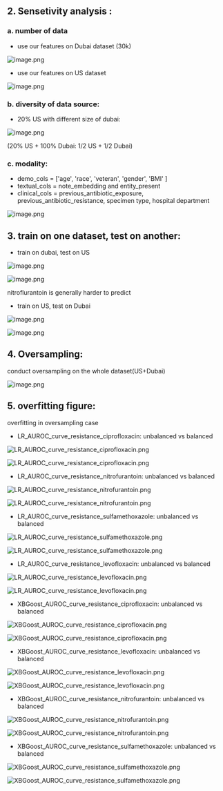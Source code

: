 ## 2. Sensetivity analysis :

### a. number of data

- use our features on Dubai dataset (30k)

![image.png](https://prod-files-secure.s3.us-west-2.amazonaws.com/bff5c4c9-d3a2-4920-8565-8489189f433d/6b1c69fa-400e-40ac-bfa3-aa6df89912bf/image.png)

- use our features on US dataset

![image.png](https://prod-files-secure.s3.us-west-2.amazonaws.com/bff5c4c9-d3a2-4920-8565-8489189f433d/ae0ec365-b488-4251-b93f-afbc36d58d4a/image.png)

### b. diversity of data source:

- 20% US with different size of dubai:

![image.png](https://prod-files-secure.s3.us-west-2.amazonaws.com/bff5c4c9-d3a2-4920-8565-8489189f433d/43faa3b7-6fcc-4f33-b64a-167c087d80b8/image.png)

(20% US + 100% Dubai: 1/2 US + 1/2 Dubai)

### c. modality:

- demo_cols = ['age', 'race', 'veteran', 'gender', 'BMI' ]
- textual_cols = note_embedding and entity_present
- clinical_cols = previous_antibiotic_exposure, previous_antibiotic_resistance, specimen type, hospital department

![image.png](https://prod-files-secure.s3.us-west-2.amazonaws.com/bff5c4c9-d3a2-4920-8565-8489189f433d/1a9387ca-2160-464c-a8e4-099728b9c2f2/image.png)

## 3. train on one dataset, test on another:

- train on dubai, test on US

![image.png](https://prod-files-secure.s3.us-west-2.amazonaws.com/bff5c4c9-d3a2-4920-8565-8489189f433d/791d5bba-8e66-47e1-900b-e4ed03310d1d/image.png)

![image.png](https://prod-files-secure.s3.us-west-2.amazonaws.com/bff5c4c9-d3a2-4920-8565-8489189f433d/e42e8cb4-3339-4a76-81b4-64a1499f8ea3/image.png)

nitroflurantoin is generally harder to predict 

- train on US, test on Dubai

![image.png](https://prod-files-secure.s3.us-west-2.amazonaws.com/bff5c4c9-d3a2-4920-8565-8489189f433d/6d9d4608-a130-4bba-a871-29c5f74e5054/image.png)

![image.png](https://prod-files-secure.s3.us-west-2.amazonaws.com/bff5c4c9-d3a2-4920-8565-8489189f433d/8d012579-e2ae-488e-a415-8bd5f209def5/image.png)

## 4. Oversampling:

conduct oversampling on the whole dataset(US+Dubai)

![image.png](https://prod-files-secure.s3.us-west-2.amazonaws.com/bff5c4c9-d3a2-4920-8565-8489189f433d/836f602b-0f33-4190-89dd-b06f15312deb/image.png)

## 5. overfitting figure:

overfitting in oversampling case

- LR_AUROC_curve_resistance_ciprofloxacin: unbalanced vs balanced

![LR_AUROC_curve_resistance_ciprofloxacin.png](https://prod-files-secure.s3.us-west-2.amazonaws.com/bff5c4c9-d3a2-4920-8565-8489189f433d/1ff774e9-aa32-4695-af71-3becc778f2a3/LR_AUROC_curve_resistance_ciprofloxacin.png)

![LR_AUROC_curve_resistance_ciprofloxacin.png](https://prod-files-secure.s3.us-west-2.amazonaws.com/bff5c4c9-d3a2-4920-8565-8489189f433d/e916e645-2e45-48dd-8fa6-0f13e7e4d75f/LR_AUROC_curve_resistance_ciprofloxacin.png)

- LR_AUROC_curve_resistance_nitrofurantoin: unbalanced vs balanced

![LR_AUROC_curve_resistance_nitrofurantoin.png](https://prod-files-secure.s3.us-west-2.amazonaws.com/bff5c4c9-d3a2-4920-8565-8489189f433d/a0a0fa4a-ef40-406f-9961-8ac5f0401781/LR_AUROC_curve_resistance_nitrofurantoin.png)

![LR_AUROC_curve_resistance_nitrofurantoin.png](https://prod-files-secure.s3.us-west-2.amazonaws.com/bff5c4c9-d3a2-4920-8565-8489189f433d/0f0b88cd-e11e-441f-a047-ab7653841a5b/LR_AUROC_curve_resistance_nitrofurantoin.png)

- LR_AUROC_curve_resistance_sulfamethoxazole: unbalanced vs balanced

![LR_AUROC_curve_resistance_sulfamethoxazole.png](https://prod-files-secure.s3.us-west-2.amazonaws.com/bff5c4c9-d3a2-4920-8565-8489189f433d/7aca4be8-b938-45b8-8430-f9d5a256ed7d/LR_AUROC_curve_resistance_sulfamethoxazole.png)

![LR_AUROC_curve_resistance_sulfamethoxazole.png](https://prod-files-secure.s3.us-west-2.amazonaws.com/bff5c4c9-d3a2-4920-8565-8489189f433d/01a3721b-af2b-4a43-a9f7-437ddc21615f/LR_AUROC_curve_resistance_sulfamethoxazole.png)

- LR_AUROC_curve_resistance_levofloxacin: unbalanced vs balanced

![LR_AUROC_curve_resistance_levofloxacin.png](https://prod-files-secure.s3.us-west-2.amazonaws.com/bff5c4c9-d3a2-4920-8565-8489189f433d/5b10fb28-dc79-4315-bafe-2a03c41b08ee/LR_AUROC_curve_resistance_levofloxacin.png)

![LR_AUROC_curve_resistance_levofloxacin.png](https://prod-files-secure.s3.us-west-2.amazonaws.com/bff5c4c9-d3a2-4920-8565-8489189f433d/266f60bd-e127-4222-b189-9c55f8cc4a2e/LR_AUROC_curve_resistance_levofloxacin.png)

- XBGoost_AUROC_curve_resistance_ciprofloxacin:  unbalanced vs balanced

![XBGoost_AUROC_curve_resistance_ciprofloxacin.png](https://prod-files-secure.s3.us-west-2.amazonaws.com/bff5c4c9-d3a2-4920-8565-8489189f433d/120d31c7-c24d-4e2c-a810-1c1f82bcbbd2/XBGoost_AUROC_curve_resistance_ciprofloxacin.png)

![XBGoost_AUROC_curve_resistance_ciprofloxacin.png](https://prod-files-secure.s3.us-west-2.amazonaws.com/bff5c4c9-d3a2-4920-8565-8489189f433d/d39f1ad9-d8b0-4aee-a82e-d19313b802f9/XBGoost_AUROC_curve_resistance_ciprofloxacin.png)

- XBGoost_AUROC_curve_resistance_levofloxacin:  unbalanced vs balanced

![XBGoost_AUROC_curve_resistance_levofloxacin.png](https://prod-files-secure.s3.us-west-2.amazonaws.com/bff5c4c9-d3a2-4920-8565-8489189f433d/72897670-064d-4a43-8eee-e5062348ed4f/XBGoost_AUROC_curve_resistance_levofloxacin.png)

![XBGoost_AUROC_curve_resistance_levofloxacin.png](https://prod-files-secure.s3.us-west-2.amazonaws.com/bff5c4c9-d3a2-4920-8565-8489189f433d/b2ec6b12-bfdc-4a0d-a5c7-4d3ae61d6148/XBGoost_AUROC_curve_resistance_levofloxacin.png)

- XBGoost_AUROC_curve_resistance_nitrofurantoin:  unbalanced vs balanced

![XBGoost_AUROC_curve_resistance_nitrofurantoin.png](https://prod-files-secure.s3.us-west-2.amazonaws.com/bff5c4c9-d3a2-4920-8565-8489189f433d/6f1eb9c1-c8e4-43fe-8372-23956c055fe5/XBGoost_AUROC_curve_resistance_nitrofurantoin.png)

![XBGoost_AUROC_curve_resistance_nitrofurantoin.png](https://prod-files-secure.s3.us-west-2.amazonaws.com/bff5c4c9-d3a2-4920-8565-8489189f433d/b2708ef6-3835-44b6-a2cf-4dc431c1af10/XBGoost_AUROC_curve_resistance_nitrofurantoin.png)

- XBGoost_AUROC_curve_resistance_sulfamethoxazole:  unbalanced vs balanced

![XBGoost_AUROC_curve_resistance_sulfamethoxazole.png](https://prod-files-secure.s3.us-west-2.amazonaws.com/bff5c4c9-d3a2-4920-8565-8489189f433d/b7cd17cf-861c-4041-9c18-d112c221ea2c/XBGoost_AUROC_curve_resistance_sulfamethoxazole.png)

![XBGoost_AUROC_curve_resistance_sulfamethoxazole.png](https://prod-files-secure.s3.us-west-2.amazonaws.com/bff5c4c9-d3a2-4920-8565-8489189f433d/8ed79e2d-0e9f-41e7-b107-9f9d9d7e5b2a/XBGoost_AUROC_curve_resistance_sulfamethoxazole.png)